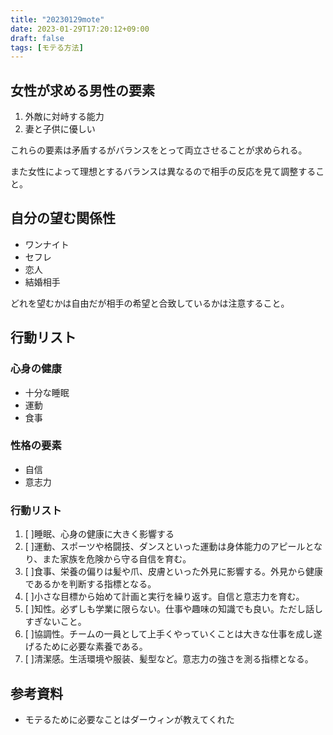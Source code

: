 ```yaml
---
title: "20230129mote"
date: 2023-01-29T17:20:12+09:00
draft: false
tags: [モテる方法]
---
```


## 女性が求める男性の要素
1. 外敵に対峙する能力
2. 妻と子供に優しい

これらの要素は矛盾するがバランスをとって両立させることが求められる。

また女性によって理想とするバランスは異なるので相手の反応を見て調整すること。

## 自分の望む関係性
- ワンナイト
- セフレ
- 恋人
- 結婚相手

どれを望むかは自由だが相手の希望と合致しているかは注意すること。

## 行動リスト
### 心身の健康
  - 十分な睡眠
  - 運動
  - 食事
### 性格の要素
  - 自信
  - 意志力


### 行動リスト
1. [ ]睡眠、心身の健康に大きく影響する
2. [ ]運動、スポーツや格闘技、ダンスといった運動は身体能力のアピールとなり、また家族を危険から守る自信を育む。
3. [ ]食事、栄養の偏りは髪や爪、皮膚といった外見に影響する。外見から健康であるかを判断する指標となる。
4. [ ]小さな目標から始めて計画と実行を繰り返す。自信と意志力を育む。
5. [ ]知性。必ずしも学業に限らない。仕事や趣味の知識でも良い。ただし話しすぎないこと。
6. [ ]協調性。チームの一員として上手くやっていくことは大きな仕事を成し遂げるために必要な素養である。
7. [ ]清潔感。生活環境や服装、髪型など。意志力の強さを測る指標となる。

## 参考資料
- モテるために必要なことはダーウィンが教えてくれた